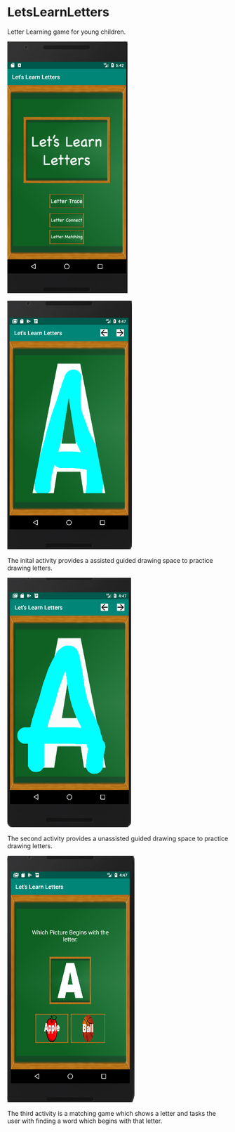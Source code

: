 # LetsLearnLetters
Letter Learning game for young children.


![screenshot](/screen_shot_letters.png)


![screenshot](/Screenshot_lets_learn_letters_2.png)

The inital activity provides a assisted guided drawing space to practice drawing letters. 


![screenshot](/Screenshot_lets_learn_letters_3.png)

The second activity provides a unassisted guided drawing space to practice drawing letters. 


![screenshot](/Screenshot_lets_learn_letters_4.png)

The third activity is a matching game which shows a letter and tasks the user with finding a word which begins with that letter. 
